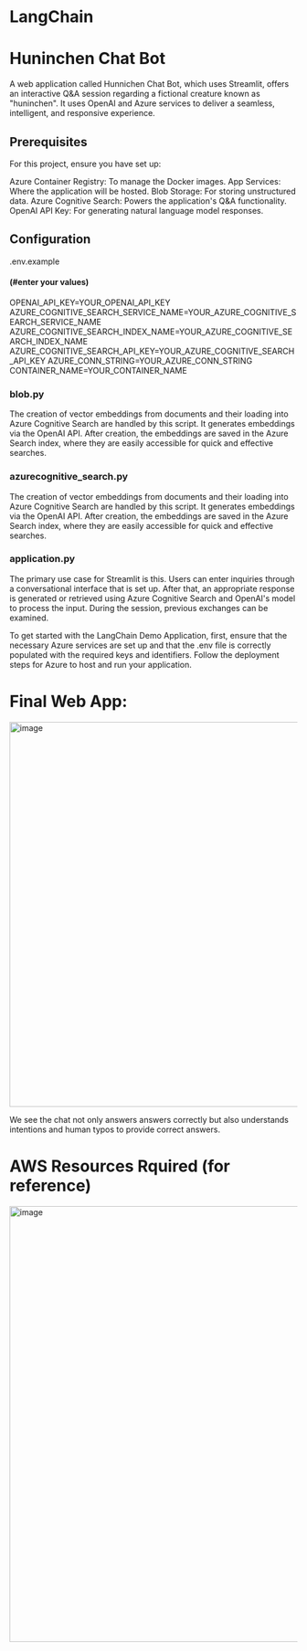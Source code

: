 # LangChain
# Huninchen Chat Bot

A web application called Hunnichen Chat Bot, which uses Streamlit, offers an interactive Q&A session regarding a fictional creature known as "huninchen". It uses OpenAI and Azure services to deliver a seamless, intelligent, and responsive experience.



## Prerequisites

For this project, ensure you have set up:

Azure Container Registry: To manage the Docker images.
App Services: Where the application will be hosted.
Blob Storage: For storing unstructured data.
Azure Cognitive Search: Powers the application's Q&A functionality.
OpenAI API Key: For generating natural language model responses.


## Configuration
.env.example

#### (#enter your values)
OPENAI_API_KEY=YOUR_OPENAI_API_KEY
AZURE_COGNITIVE_SEARCH_SERVICE_NAME=YOUR_AZURE_COGNITIVE_SEARCH_SERVICE_NAME
AZURE_COGNITIVE_SEARCH_INDEX_NAME=YOUR_AZURE_COGNITIVE_SEARCH_INDEX_NAME
AZURE_COGNITIVE_SEARCH_API_KEY=YOUR_AZURE_COGNITIVE_SEARCH_API_KEY
AZURE_CONN_STRING=YOUR_AZURE_CONN_STRING
CONTAINER_NAME=YOUR_CONTAINER_NAME


### blob.py
The creation of vector embeddings from documents and their loading into Azure Cognitive Search are handled by this script. It generates embeddings via the OpenAI API. After creation, the embeddings are saved in the Azure Search index, where they are easily accessible for quick and effective searches.

### azurecognitive_search.py
The creation of vector embeddings from documents and their loading into Azure Cognitive Search are handled by this script. It generates embeddings via the OpenAI API. After creation, the embeddings are saved in the Azure Search index, where they are easily accessible for quick and effective searches.

### application.py
The primary use case for Streamlit is this. Users can enter inquiries through a conversational interface that is set up. After that, an appropriate response is generated or retrieved using Azure Cognitive Search and OpenAI's model to process the input. During the session, previous exchanges can be examined.



To get started with the LangChain Demo Application, first, ensure that the necessary Azure services are set up and that the .env file is correctly populated with the required keys and identifiers. Follow the deployment steps for Azure to host and run your application.

# Final Web App:

<img width="674" alt="image" src="https://github.com/Neelansh01/LangChain/assets/39853942/401a234a-d5fc-40d3-b117-725fc0fb70fb">

We see the chat not only answers answers correctly but also understands intentions and human typos to provide correct answers.



# AWS Resources Rquired (for reference)

<img width="763" alt="image" src="https://github.com/Neelansh01/LangChain/assets/39853942/3ef874e7-8076-4508-844e-2e5657a41f47">

